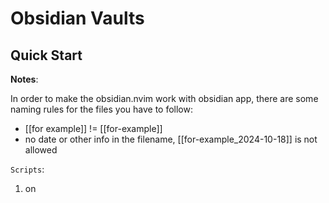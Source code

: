 # Obsidian Vaults

## Quick Start

**Notes**: 

In order to make the obsidian.nvim work with obsidian app, there are some naming rules for the files you have to follow:
- [[for example]] != [[for-example]]
- no date or other info in the filename, [[for-example_2024-10-18]] is not allowed

`Scripts`:

1. on <title>
> Create a new file inside the obsidian vaults

2. og
> Organize all the files in verified folder to their corresponding folder in notes

3. generateWeeklyReport </path/to/*.md>
> A simple scripts to help me help my time system work more efficient

It does requirment some 3rd libs like:
- argsparse
- glob
- re
- py_markdown_table

Make sure you install all the dependencies when you run the scripts!

